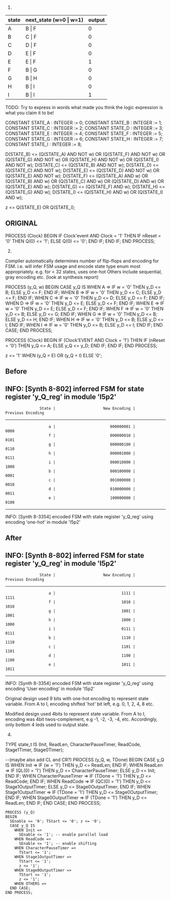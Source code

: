 <!-- SPDX-License-Identifier: zlib-acknowledgement -->
1.
| state | next_state (w=0 \| w=1) | output |
|-------|-------------------------|--------|
| A     | B \| F                  | 0      |
| B     | C \| F                  | 0      |
| C     | D \| F                  | 0      |
| D     | E \| F                  | 0      |
| E     | E \| F                  | 1      |
| F     | B \| G                  | 0      |
| G     | B \| H                  | 0      |
| H     | B \| I                  | 0      |
| I     | B \| I                  | 1      |

TODO: Try to express in words what made you think the logic expression is what you claim it to be!

CONSTANT STATE_A : INTEGER := 0;
CONSTANT STATE_B : INTEGER := 1;
CONSTANT STATE_C : INTEGER := 2;
CONSTANT STATE_D : INTEGER := 3;
CONSTANT STATE_E : INTEGER := 4;
CONSTANT STATE_F : INTEGER := 5;
CONSTANT STATE_G : INTEGER := 6;
CONSTANT STATE_H : INTEGER := 7;
CONSTANT STATE_I : INTEGER := 8;

D(STATE_B) <= (Q(STATE_A) AND NOT w) OR (Q(STATE_F) AND NOT w) OR (Q(STATE_G) AND NOT w) OR (Q(STATE_H) AND NOT w) OR (Q(STATE_I) AND NOT w);
D(STATE_C) <= (Q(STATE_B) AND NOT w); 
D(STATE_D) <= (Q(STATE_C) AND NOT w); 
D(STATE_E) <= (Q(STATE_D) AND NOT w) OR (Q(STATE_E) AND NOT w);
D(STATE_F) <= (Q(STATE_A) AND w) OR (Q(STATE_B) AND w) OR (Q(STATE_C) AND w) OR (Q(STATE_D) AND w) OR (Q(STATE_E) AND w);
D(STATE_G) <= (Q(STATE_F) AND w);
D(STATE_H) <= (Q(STATE_G) AND w);
D(STATE_I) <= (Q(STATE_H) AND w) OR (Q(STATE_I) AND w);

z <= Q(STATE_E) OR Q(STATE_I); 

## ORIGINAL
PROCESS (Clock)
BEGIN
  IF Clock'event AND Clock = '1' THEN
      IF nReset = '0' THEN
  	  Q(0) <= '1';
      ELSE
  	  Q(0) <= '0';
      END IF;
  END IF;
END PROCESS;
	
2.
Compiler automatically determines number of flip-flops and encoding for FSM.
i.e. will infer FSM usage and encode state type enum most appropriately.
e.g. for < 32 states, uses one-hot 
Others include sequential, gray encoding etc. (look at synthesis report)


PROCESS (y_Q, w)
BEGIN
  CASE y_Q IS
    WHEN A =>
      IF w = '0' THEN
        y_D <= B;
      ELSE
        y_D <= F;
      END IF;
    WHEN B =>
      IF w = '0' THEN
        y_D <= C;
      ELSE
        y_D <= F;
      END IF;
    WHEN C =>
      IF w = '0' THEN
        y_D <= D;
      ELSE
        y_D <= F;
      END IF;
    WHEN D =>
      IF w = '0' THEN
        y_D <= E;
      ELSE
        y_D <= F;
      END IF;
    WHEN E =>
      IF w = '0' THEN
        y_D <= E;
      ELSE
        y_D <= F;
      END IF;
    WHEN F =>
      IF w = '0' THEN
        y_D <= B;
      ELSE
        y_D <= G;
      END IF;
    WHEN G =>
      IF w = '0' THEN
        y_D <= B;
      ELSE
        y_D <= H;
      END IF;
    WHEN H =>
      IF w = '0' THEN
        y_D <= B;
      ELSE
        y_D <= I;
      END IF;
    WHEN I =>
      IF w = '0' THEN
        y_D <= B;
      ELSE
        y_D <= I;
      END IF;
  END CASE;
END PROCESS;

PROCESS (Clock)
BEGIN
  IF (Clock'EVENT AND Clock = '1') THEN
    IF (nReset = '0') THEN
      y_Q <= A;
    ELSE
      y_Q <= y_D;
    END IF;
  END IF;
END PROCESS;

z <= '1' WHEN (y_Q = E) OR (y_Q = I) ELSE '0';

## Before
INFO: [Synth 8-802] inferred FSM for state register 'y_Q_reg' in module 'l5p2'
---------------------------------------------------------------------------------------------------
                   State |                     New Encoding |                Previous Encoding 
---------------------------------------------------------------------------------------------------
                       a |                        000000001 |                             0000
                       f |                        000000010 |                             0101
                       g |                        000000100 |                             0110
                       h |                        000001000 |                             0111
                       i |                        000010000 |                             1000
                       b |                        000100000 |                             0001
                       c |                        001000000 |                             0010
                       d |                        010000000 |                             0011
                       e |                        100000000 |                             0100
---------------------------------------------------------------------------------------------------
INFO: [Synth 8-3354] encoded FSM with state register 'y_Q_reg' using encoding 'one-hot' in module 'l5p2'


## After
INFO: [Synth 8-802] inferred FSM for state register 'y_Q_reg' in module 'l5p2'
---------------------------------------------------------------------------------------------------
                   State |                     New Encoding |                Previous Encoding 
---------------------------------------------------------------------------------------------------
                       a |                             1111 |                             1111
                       f |                             1010 |                             1010
                       g |                             1001 |                             1001
                       h |                             1000 |                             1000
                       i |                             0111 |                             0111
                       b |                             1110 |                             1110
                       c |                             1101 |                             1101
                       d |                             1100 |                             1100
                       e |                             1011 |                             1011
---------------------------------------------------------------------------------------------------
INFO: [Synth 8-3354] encoded FSM with state register 'y_Q_reg' using encoding 'User encoding' in module 'l5p2'

Original design used 9 bits with one-hot encoding to represent state variable.
From A to I, encoding shifted 'hot' bit left, e.g. 0, 1, 2, 4, 8 etc. 

Modified design used 4bits to represent state variable. 
From A to I, encoding was 4bit twos-complement, e.g -1, -2, -3, -4, etc.
Accordingly, only bottom 4 leds used to output state.

4.

TYPE state_t IS (Init, ReadLen, CharacterPauseTimer, ReadCode, Stage1Timer, Stage0Timer);

--(maybe also add CL and CR?)
    PROCESS (y_Q, w, TDone) 
    BEGIN
      CASE y_Q IS
        WHEN Init =>
          IF (w = '1') THEN
            y_D <= ReadLen;
          END IF;
        WHEN ReadLen =>
          IF (QL(0) = '1') THEN
            y_D <= CharacterPauseTimer;
          ELSE
            y_D <= Init;
          END IF;
        WHEN CharacterPauseTimer =>
          IF (TDone = '1') THEN
            y_D <= ReadCode;
          END IF;
        WHEN ReadCode =>
          IF (QC(0) = '1') THEN
            y_D <= Stage1OutputTimer;
          ELSE
            y_D <= Stage0OutputTimer;
          END IF;
        WHEN Stage1OutputTimer =>
          IF (TDone = '1') THEN
            y_D <= Stage0OutputTimer;
          END IF;
        WHEN Stage0OutputTimer =>
          IF (TDone = '1') THEN
            y_D <= ReadLen; 
          END IF;
      END CASE;
    END PROCESS;

    PROCESS (y_Q)
    BEGIN
      SEnable <= '0'; TStart <= '0'; z <= '0';
      CASE y_Q IS
        WHEN Init =>
          SEnable <= '1'; -- enable parallel load
        WHEN ReadCode =>
          SEnable <= '1'; -- enable shifting
        WHEN CharacterPauseTimer =>
          TStart <= '1';
        WHEN Stage1OutputTimer =>
          TStart <= '1';
          z <= '1';
        WHEN Stage0OutputTimer =>
          TStart <= '1';
          z <= '1';
        WHEN OTHERS => 
      END CASE;
    END PROCESS;
